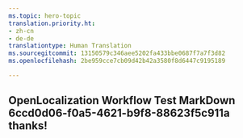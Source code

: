 ```yaml
---
ms.topic: hero-topic
translation.priority.ht:
- zh-cn
- de-de
translationtype: Human Translation
ms.sourcegitcommit: 13150579c346aee5202fa433bbe0687f7a7f3d82
ms.openlocfilehash: 2be959cce7cb09d42b42a3580f8d6447c9195189

---
```

## OpenLocalization Workflow Test MarkDown 6ccd0d06-f0a5-4621-b9f8-88623f5c911a thanks!



<!--HONumber=Aug16_HO5-->


